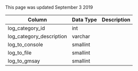 This page was updated September 3 2019

| Column                   | Data Type | Description |
| ------------------------ | --------- | ----------- |
| log_category_id          | int       |             |
| log_category_description | varchar   |             |
| log_to_console           | smallint  |             |
| log_to_file              | smallint  |             |
| log_to_gmsay             | smallint  |             |